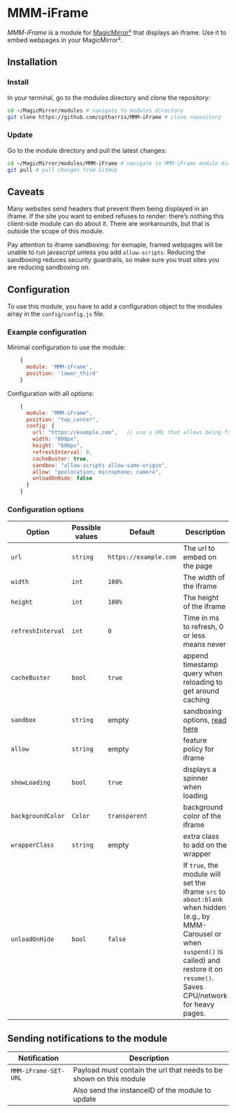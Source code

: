 # MMM-iFrame

*MMM-iFrame* is a module for [MagicMirror²](https://github.com/MagicMirrorOrg/MagicMirror) that displays an iframe. Use it to embed webpages in your MagicMirror².

<!-- ## Screenshot

![Example of MMM-iFrame](./example_1.png) -->

## Installation

### Install

In your terminal, go to the modules directory and clone the repository:

```bash
cd ~/MagicMirror/modules # navigate to modules directory
git clone https://github.com/cptharris/MMM-iFrame # clone repository
```

### Update

Go to the module directory and pull the latest changes:

```bash
cd ~/MagicMirror/modules/MMM-iFrame # navigate to MMM-iFrame module directory
git pull # pull changes from GitHub
```

## Caveats

Many websites send headers that prevent them being displayed in an iframe. If the site you want to embed refuses to render: there’s nothing this client-side module can do about it. There are workarounds, but that is outside the scope of this module.

Pay attention to iframe sandboxing: for exmaple, framed webpages will be unable to run javascript unless you add `allow-scripts`. Reducing the sandboxing reduces security guardrails, so make sure you trust sites you are reducing sandboxing on.

## Configuration

To use this module, you have to add a configuration object to the modules array in the `config/config.js` file.

### Example configuration

Minimal configuration to use the module:

```js
    {
      module: 'MMM-iFrame',
      position: 'lower_third'
    }
```

Configuration with all options:

```js
    {
      module: "MMM-iFrame",
      position: "top_center",
      config: {
        url: "https://example.com",   // use a URL that allows being framed
        width: "800px",
        height: "600px",
        refreshInterval: 0,
        cacheBuster: true,
        sandbox: "allow-scripts allow-same-origin",
        allow: "geolocation; microphone; camera",
        unloadOnHide: false
      }
    }
```

### Configuration options

| Option            | Possible values | Default               | Description                                                                                                                                                                                         |
| ----------------- | --------------- | --------------------- | --------------------------------------------------------------------------------------------------------------------------------------------------------------------------------------------------- |
| `url`             | `string`        | `https://example.com` | The url to embed on the page                                                                                                                                                                        |
| `width`           | `int`           | `100%`                | The width of the iframe                                                                                                                                                                             |
| `height`          | `int`           | `100%`                | The height of the iframe                                                                                                                                                                            |
| `refreshInterval` | `int`           | `0`                   | Time in ms to refresh, 0 or less means never                                                                                                                                                        |
| `cacheBuster`     | `bool`          | `true`                | append timestamp query when reloading to get around caching                                                                                                                                         |
| `sandbox`         | `string`        | empty                 | sandboxing options, [read here](https://www.w3schools.com/TAGS/att_iframe_sandbox.asp)                                                                                                              |
| `allow`           | `string`        | empty                 | feature policy for iframe                                                                                                                                                                           |
| `showLoading`     | `bool`          | `true`                | displays a spinner when loading                                                                                                                                                                     |
| `backgroundColor` | `Color`         | `transparent`         | background color of the iframe                                                                                                                                                                      |
| `wrapperClass`    | `string`        | empty                 | extra class to add on the wrapper                                                                                                                                                                   |
| `unloadOnHide`    | `bool`          | `false`               | If `true`, the module will set the iframe `src` to `about:blank` when hidden (e.g., by MMM-Carousel or when `suspend()` is called) and restore it on `resume()`. Saves CPU/network for heavy pages. |


## Sending notifications to the module

| Notification         | Description                                                        |
| -------------------- | ------------------------------------------------------------------ |
| `MMM-iFrame-SET-URL` | Payload must contain the url that needs to be shown on this module |
|                      | Also send the instanceID of the module to update                   |

<!-- ## Developer commands

- `npm install` - Install devDependencies like ESLint.
- `node --run lint` - Run linting and formatter checks.
- `node --run lint:fix` - Fix linting and formatter issues. -->

<!-- ## License

This project is licensed under the MIT License - see the [LICENSE](LICENSE.md) file for details. -->

<!-- ## Changelog

All notable changes to this project will be documented in the [CHANGELOG.md](CHANGELOG.md) file. -->